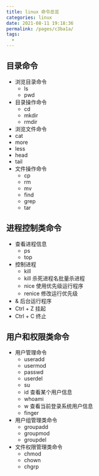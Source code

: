 ```yaml
---
title: linux 命令总览
categories: linux
date: 2021-08-11 19:18:36
permalink: /pages/c3ba1a/
tags: 
  - 
---
```




## 目录命令

- 浏览目录命令
  - ls
  - pwd
- 目录操作命令
  - cd 
  - mkdir
  - rmdir
-  浏览文件命令
  - cat 
  - more
  - less 
  - head 
  - tail 
- 文件操作命令
  - cp 
  - rm
  - mv
  - find
  - grep 
  - tar



## 进程控制类命令

- 查看进程信息
  - ps
  - top
- 控制进程
  - kill
  - kill 杀死进程名批量杀进程
  - nice 使用优先级运行程序
  - renice 修改运行优先级
- & 后台运行程序
- Ctrl + Z 挂起
- Ctrl + C 终止



## 用户和权限类命令

- 用户管理命令
  - useradd
  - usermod
  - passwd
  - userdel
  - su
  - id 查看某个用户信息
  - whoami
  - w 查看当前登录系统用户信息
  - finger
- 用户组管理类命令
  - groupadd
  - groupmod
  - groupdel
- 文件权限管理类命令
  - chmod
  - chown
  - chgrp











